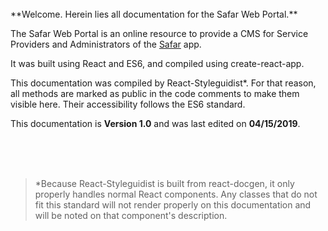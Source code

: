 <br>
**Welcome. Herein lies all documentation for the Safar Web Portal.**

The Safar Web Portal is an online resource to provide a CMS for Service Providers and Administrators of the [Safar](https://safarapp.org) app.

It was built using React and ES6, and compiled using create-react-app.

This documentation was compiled by React-Styleguidist\*. For that reason, all methods are marked as public in the code comments to make them visible here. Their accessibility follows the ES6 standard.

This documentation is **Version 1.0** and was last edited on **04/15/2019**.

<br><br><br>

> \*Because React-Styleguidist is built from react-docgen, it only properly handles normal React components. Any classes that do not fit this standard will not render properly on this documentation and will be noted on that component's description.

